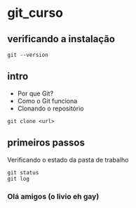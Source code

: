 # git_curso

## verificando a instalação

```
git --version
```

## intro

- Por que Git?
- Como o Git funciona
- Clonando o repositório

```
git clone <url>
```

## primeiros passos

Verificando o estado da pasta de trabalho
```
git status
git log
```

### Olá amigos (o livio eh gay)